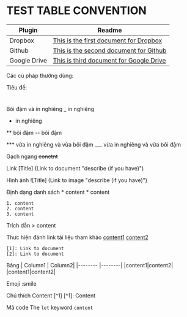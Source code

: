 # TEST TABLE CONVENTION

| Plugin | Readme |
| ------ | ------ |
| Dropbox | [This is the first document for Dropbox][1] |
| Github | [This is the second document for Github][2] |
| Google Drive | [This is third document for Google Drive][3] |



[1]: <https://www.dropbox.com/>
[2]: <https://github.com/>
[3]: <https://www.google.com.vn/>





Các cú pháp thường dùng:

Tiêu đề:
#
##
###
Bôi đậm và in nghiêng
_  in nghiêng
*	in nghiêng

**	bôi đậm
-- bôi đậm

*** vừa in nghiêng và vừa bôi đậm
___ vừa in nghiêng và vừa bôi đậm

Gạch ngang
~~conetnt~~

Link 
[Title] (Link to document "describe (if you have)")


Hình ảnh
![Title] (Link to image "describe (if you have)")

Định dạng danh sách
	* content
		* content

	1. content
	2. content
	3. content

Trích dẫn
	> content

Thưc hiện đánh link tài liệu tham khảo 
	[content1][1] 
	[content2][2]

	[1]: Link to document
	[2]: Link to document


Bảng
	| Column1 | Column2|
	|-------- |--------|
	|content1|content2|
	|content1|content2|


Emoji
	:smile

Chú thích
	Content [^1]
	[^1]: Content

Mã code
	The `let` keyword
	```
	content
	```


# 
